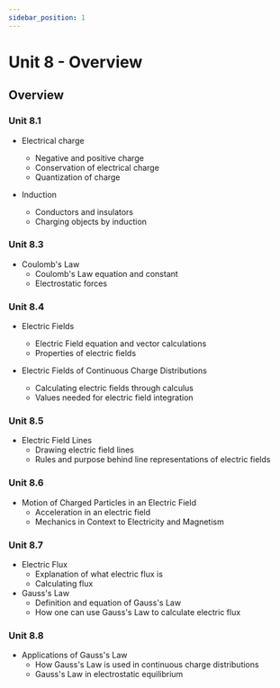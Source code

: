 ```yaml
---
sidebar_position: 1
---
```


# Unit 8 - Overview

## Overview

### Unit 8.1

* Electrical charge
  * Negative and positive charge
  * Conservation of electrical charge
  * Quantization of charge

* Induction
  * Conductors and insulators
  * Charging objects by induction

### Unit 8.3

* Coulomb's Law
  * Coulomb's Law equation and constant
  * Electrostatic forces

### Unit 8.4

* Electric Fields
  * Electric Field equation and vector calculations
  * Properties of electric fields

* Electric Fields of Continuous Charge Distributions
  * Calculating electric fields through calculus
  * Values needed for electric field integration

### Unit 8.5

* Electric Field Lines
  * Drawing electric field lines
  * Rules and purpose behind line representations of electric fields

### Unit 8.6

* Motion of Charged Particles in an Electric Field
  * Acceleration in an electric field
  * Mechanics in Context to Electricity and Magnetism

### Unit 8.7

* Electric Flux
  * Explanation of what electric flux is
  * Calculating flux
* Gauss's Law
  * Definition and equation of Gauss's Law
  * How one can use Gauss's Law to calculate electric flux

### Unit 8.8

* Applications of Gauss's Law
  * How Gauss's Law is used in continuous charge distributions
  * Gauss's Law in electrostatic equilibrium
